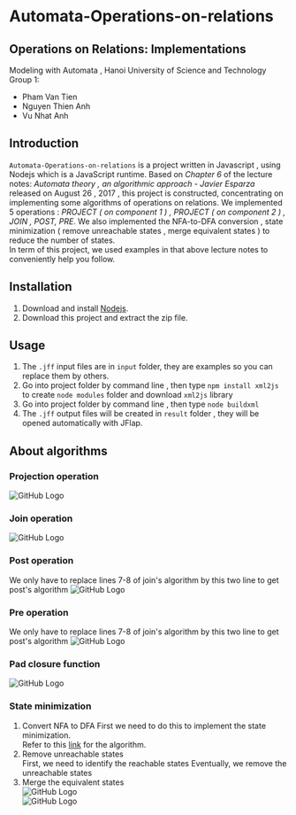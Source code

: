 # Automata-Operations-on-relations

## Operations on Relations: Implementations
Modeling with Automata , Hanoi University of Science and Technology  
Group 1:
  * Pham Van Tien
  * Nguyen Thien Anh
  * Vu Nhat Anh  
## Introduction
  ```Automata-Operations-on-relations``` is a project written in Javascript , using Nodejs which is a JavaScript runtime. Based on *Chapter 6* of the lecture notes: *Automata theory , an algorithmic approach - Javier Esparza*  released on August 26 , 2017 , this project is constructed, concentrating  on implementing some algorithms of operations on relations. We implemented 5 operations : *PROJECT ( on component 1 ) , PROJECT ( on component 2 ) , JOIN , POST, PRE*. We also implemented the NFA-to-DFA conversion , state minimization ( remove unreachable states , merge equivalent states ) to reduce the number of states.  
  In term of this project, we used examples in that above lecture notes to conveniently help you follow. 
## Installation
1. Download and install [Nodejs](https://nodejs.org/en/).  
2. Download this project and extract the zip file.  
## Usage  
1. The ```.jff``` input files are in ```input``` folder, they are examples so you can replace them by others.  
2. Go into project folder by command line , then type ```npm install xml2js``` to create ```node modules``` folder and download ```xml2js``` library
2. Go into project folder by command line , then type ```node buildxml```
3. The ```.jff``` output files will be created in ```result``` folder , they will be opened automatically with JFlap.  
## About algorithms
### Projection operation  
![GitHub Logo](https://github.com/thienanh96/Automata-Operations-on-relations/blob/master/markdown_images/project.PNG)  
### Join operation
![GitHub Logo](https://github.com/thienanh96/Automata-Operations-on-relations/blob/master/markdown_images/join.PNG)  
### Post operation
We only have to replace lines 7-8 of join's algorithm by this two line to get post's algorithm
![GitHub Logo](https://github.com/thienanh96/Automata-Operations-on-relations/blob/master/markdown_images/post.PNG)  
### Pre operation
We only have to replace lines 7-8 of join's algorithm by this two line to get post's algorithm
![GitHub Logo](https://github.com/thienanh96/Automata-Operations-on-relations/blob/master/markdown_images/pre.PNG)  
### Pad closure function
![GitHub Logo](https://github.com/thienanh96/Automata-Operations-on-relations/blob/master/markdown_images/padclosure.PNG)  
### State minimization  
1. Convert NFA to DFA
First we need to do this to implement the state minimization.  
Refer to this [link](https://www.tutorialspoint.com/automata_theory/ndfa_to_dfa_conversion.htm) for the algorithm.  
2. Remove unreachable states  
First, we need to identify the reachable states
Eventually, we remove the unreachable states  
3. Merge the equivalent states  
![GitHub Logo](https://github.com/thienanh96/Automata-Operations-on-relations/blob/master/markdown_images/lemma.PNG)  
![GitHub Logo](https://github.com/thienanh96/Automata-Operations-on-relations/blob/master/markdown_images/equivalentalgorithm.PNG)  
